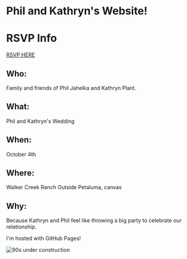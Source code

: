 # Phil and Kathryn's Website!


# RSVP Info
[RSVP HERE](https://docs.google.com/forms/d/e/1FAIpQLSdb4hoWW1RRWFUf0m6yEEGGmeJv6fUi9wsexoM-h6kjG1RO1Q/viewform?usp=header)


## Who:
Family and friends of Phil Jahelka and Kathryn Plant.
## What:
Phil and Kathryn's Wedding
## When:
October 4th
## Where:
Walker Creek Ranch Outside Petaluma, canvas
## Why:
Because Kathryn and Phil feel like throwing a big party to celebrate our relationship.


I'm hosted with GitHub Pages!

![90s under construction](/PhilJahelka/docs/assets/images/pikachu-construction.gif)
